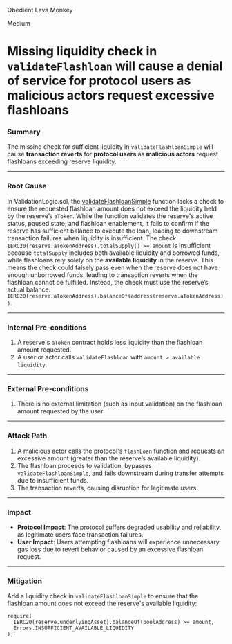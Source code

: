 Obedient Lava Monkey

Medium

# Missing liquidity check in `validateFlashloan` will cause a denial of service for protocol users as malicious actors request excessive flashloans

### **Summary**  
The missing check for sufficient liquidity in `validateFlashloanSimple` will cause **transaction reverts** for **protocol users** as **malicious actors** request flashloans exceeding reserve liquidity.

---

### **Root Cause**  
In ValidationLogic.sol, the [validateFlashloanSimple](https://github.com/sherlock-audit/2025-01-aave-v3-3/blob/8da00c84076db02af24bfe20cc6b99e6738f743f/aave-v3-origin/src/contracts/protocol/libraries/logic/ValidationLogic.sol#L351-L364) function lacks a check to ensure the requested flashloan amount does not exceed the liquidity held by the reserve’s `aToken`. While the function validates the reserve's active status, paused state, and flashloan enablement, it fails to confirm if the reserve has sufficient balance to execute the loan, leading to downstream transaction failures when liquidity is insufficient.
The check `IERC20(reserve.aTokenAddress).totalSupply() >= amount` is insufficient because `totalSupply` includes both available liquidity and borrowed funds, while flashloans rely solely on the **available liquidity** in the reserve. This means the check could falsely pass even when the reserve does not have enough unborrowed funds, leading to transaction reverts when the flashloan cannot be fulfilled. Instead, the check must use the reserve’s actual balance: `IERC20(reserve.aTokenAddress).balanceOf(address(reserve.aTokenAddress))`.


---

### **Internal Pre-conditions**  
1. A reserve's `aToken` contract holds less liquidity than the flashloan amount requested.  
2. A user or actor calls `validateFlashloan` with `amount > available liquidity`.  

---

### **External Pre-conditions**  
1. There is no external limitation (such as input validation) on the flashloan amount requested by the user.  

---

### **Attack Path**  
1. A malicious actor calls the protocol's `flashLoan` function and requests an excessive amount (greater than the reserve’s available liquidity).  
2. The flashloan proceeds to validation, bypasses `validateFlashloanSimple`, and fails downstream during transfer attempts due to insufficient funds.  
3. The transaction reverts, causing disruption for legitimate users.  

---

### **Impact**  
- **Protocol Impact**: The protocol suffers degraded usability and reliability, as legitimate users face transaction failures.  
- **User Impact**: Users attempting flashloans will experience unnecessary gas loss due to revert behavior caused by an excessive flashloan request.  

---

### **Mitigation**  
Add a liquidity check in `validateFlashloanSimple` to ensure that the flashloan amount does not exceed the reserve's available liquidity:  
```solidity
require(
  IERC20(reserve.underlyingAsset).balanceOf(poolAddress) >= amount,
  Errors.INSUFFICIENT_AVAILABLE_LIQUIDITY
);
```